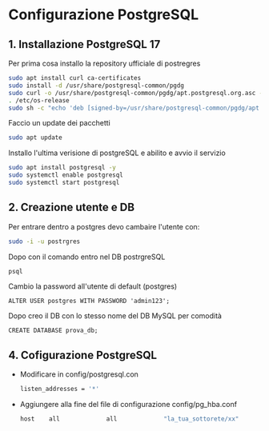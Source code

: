# Configurazione PostgreSQL

## 1. Installazione PostgreSQL 17
Per prima cosa installo la repository ufficiale di postregres
```bash
sudo apt install curl ca-certificates
sudo install -d /usr/share/postgresql-common/pgdg
sudo curl -o /usr/share/postgresql-common/pgdg/apt.postgresql.org.asc --fail https://www.postgresql.org/media/keys/ACCC4CF8.asc
. /etc/os-release
sudo sh -c "echo 'deb [signed-by=/usr/share/postgresql-common/pgdg/apt.postgresql.org.asc] https://apt.postgresql.org/pub/repos/apt $VERSION_CODENAME-pgdg main' > /etc/apt/sources.list.d/pgdg.list"
```
Faccio un update dei pacchetti
```bash
sudo apt update
```
Installo l'ultima verisione di postgreSQL e abilito e avvio il servizio
```bash
sudo apt install postgresql -y
sudo systemctl enable postgresql
sudo systemctl start postgresql
```
## 2. Creazione utente e DB
Per entrare dentro a postgres devo cambaire l'utente con:
```bash
sudo -i -u postrgres
```
Dopo con il comando entro nel DB postrgreSQL
```bash
psql
```
Cambio la password all'utente di default (postgres)
```psql
ALTER USER postgres WITH PASSWORD 'admin123';
```
Dopo creo il DB con lo stesso nome del DB MySQL per comodità
```psql
CREATE DATABASE prova_db;
```

## 4. Cofigurazione PostgreSQL
- Modificare in config/postgresql.con
  ```bash
  listen_addresses = '*'
  ```
- Aggiungere alla fine del file di configurazione config/pg_hba.conf 
  ```bash
  host    all             all             "la_tua_sottorete/xx"         md5
```
